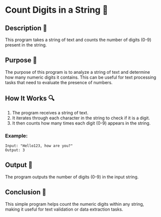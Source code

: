# Count Digits in a String 🔢

## Description 📝

This program takes a string of text and counts the number of digits (0-9) present in the string.

## Purpose 🎯

The purpose of this program is to analyze a string of text and determine how many numeric digits it contains. This can be useful for text processing tasks that need to evaluate the presence of numbers.

## How It Works 🔍

1. The program receives a string of text.
2. It iterates through each character in the string to check if it is a digit.
3. It then counts how many times each digit (0-9) appears in the string.

### Example:

```plaintext
Input: "Hello123, how are you?"
Output: 3
```

## Output 📜

The program outputs the number of digits (0-9) in the input string.

## Conclusion 🚀

This simple program helps count the numeric digits within any string, making it useful for text validation or data extraction tasks.

